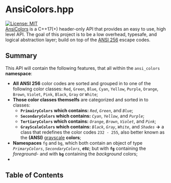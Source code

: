 # AnsiColors.hpp
[![License: MIT](https://img.shields.io/badge/license-MIT-blue.svg)](LICENSE) <br> 
[AnsiColors](https://github.com/thomas-olijnsma/AnsiColors/blob/main/src/AnsiColors.hpp) is a C++17(+) header-only API that provides an easy to use, high level API. The goal of this project is to be a low overhead, typesafe, and logical abstraction layer; build on top of the 
[ANSI 256](https://en.wikipedia.org/wiki/ANSI_escape_code) escape codes. <br>
## Summary
This API will contain the following features, that all within the `ansi_colors` **namespace**: 
  * **All ANSI 256** color codes are sorted and grouped in to one of the following color classes: `Red`, `Green`, `Blue`, `Cyan`, `Yellow`, `Purple`, `Orange`, `Brown`, `Violet`, `Pink`, `Black`, `Gray` or `White`; 
  * **Those color classes themselfs** are categorized and sorted in to classes: <br>
    * **`PrimairyColors`** **which contains:** *`Red`*, *`Green`*, and *`Blue`*;<br>
    * **`SecondaryColors` which contains:** *`Cyan`*, *`Yellow`*, and *`Purple`*;<br>
    * **`TertiaryColors` which contains:** *`Orange`*, *`Brown`*, *`Violet`*, and *`Pink`*;<br>
    * **`GrayScaleColors` which contains:** *`Black`*, *`Gray`*, *`White`*, and *`Shades`* **->** a class that redefines the color codes `232 - 255`, also better known as the **(ANSI)** [grayscale](https://en.wikipedia.org/wiki/Grayscale) **colors**; <br>
  * **Namespaces** `fg` and `bg`, which both contain an object of type *`PrimaryColors`*, *`SecondaryColors`*, ***etc***; but with **`fg`** containing the *foreground*- and with **`bg`** containing the *background* colors; <br>
  * 


## Table of Contents
